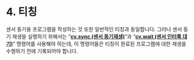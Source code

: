 # 4. 티칭

센서 동기용 프로그램을 작성하는 것 또한 일반적인 티칭과 동일합니다. 그러나 센서 동기 재생을 실행하기 위해서는 “[**cv.sync (센서 동기재생)**](../3-user-interface/3-6-command.md)”과 “[**cv.wait (센서 인터록 대기)**](../3-user-interface/3-6-command.md)” 명령어를 사용해야 하는데, 이 명령어들은 티칭이 완료된 프로그램에 대한 재생을 수행하기 전에 기록되어야 합니다.
